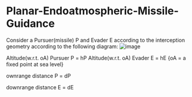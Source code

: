 # Planar-Endoatmospheric-Missile-Guidance

Consider a Pursuer(missile) P and Evader E according to the interception geometry according to the following diagram:
![image](https://user-images.githubusercontent.com/86003669/210012410-5225b244-c085-4498-a38c-44cbca16a706.png)

Altitude(w.r.t. oA) Pursuer P = hP
Altitude(w.r.t. oA) Evader E = hE
{oA = a fixed point at sea level}

ownrange distance P = dP 

downrange distance E = dE 

